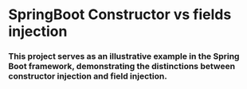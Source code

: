 # SpringBoot Constructor vs fields injection 
### This project serves as an illustrative example in the Spring Boot framework, demonstrating the distinctions between constructor injection and field injection. 